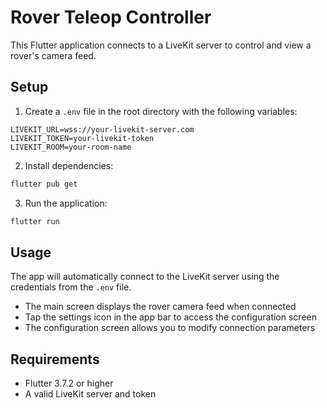 # Rover Teleop Controller

This Flutter application connects to a LiveKit server to control and view a rover's camera feed.

## Setup

1. Create a `.env` file in the root directory with the following variables:

```
LIVEKIT_URL=wss://your-livekit-server.com
LIVEKIT_TOKEN=your-livekit-token
LIVEKIT_ROOM=your-room-name
```

2. Install dependencies:

```bash
flutter pub get
```

3. Run the application:

```bash
flutter run
```

## Usage

The app will automatically connect to the LiveKit server using the credentials from the `.env` file.

- The main screen displays the rover camera feed when connected
- Tap the settings icon in the app bar to access the configuration screen
- The configuration screen allows you to modify connection parameters

## Requirements

- Flutter 3.7.2 or higher
- A valid LiveKit server and token
